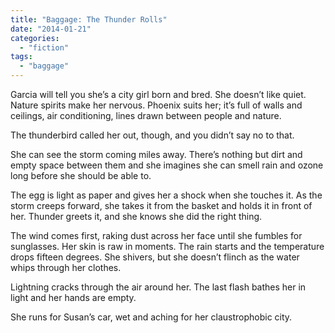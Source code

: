 ```yaml
---
title: "Baggage: The Thunder Rolls"
date: "2014-01-21"
categories: 
  - "fiction"
tags: 
  - "baggage"
---
```


Garcia will tell you she’s a city girl born and bred. She doesn’t like quiet. Nature spirits make her nervous. Phoenix suits her; it’s full of walls and ceilings, air conditioning, lines drawn between people and nature.

The thunderbird called her out, though, and you didn’t say no to that.

She can see the storm coming miles away. There’s nothing but dirt and empty space between them and she imagines she can smell rain and ozone long before she should be able to.

The egg is light as paper and gives her a shock when she touches it. As the storm creeps forward, she takes it from the basket and holds it in front of her. Thunder greets it, and she knows she did the right thing.

The wind comes first, raking dust across her face until she fumbles for sunglasses. Her skin is raw in moments. The rain starts and the temperature drops fifteen degrees. She shivers, but she doesn’t flinch as the water whips through her clothes.

Lightning cracks through the air around her. The last flash bathes her in light and her hands are empty.

She runs for Susan’s car, wet and aching for her claustrophobic city.
